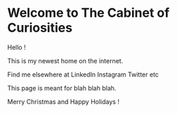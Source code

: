 # Welcome to The Cabinet of Curiosities

Hello !

This is my newest home on the internet.

Find me elsewhere at 
LinkedIn
Instagram
Twitter
etc

This page is meant for blah blah blah.

Merry Christmas and Happy Holidays !

